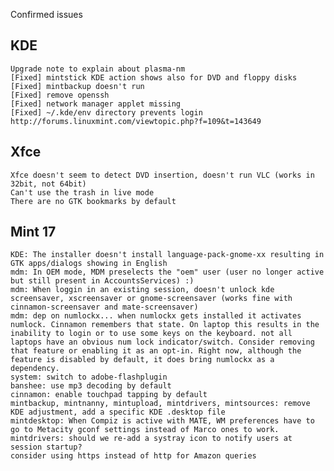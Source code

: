 Confirmed issues

KDE
---
	Upgrade note to explain about plasma-nm
	[Fixed] mintstick KDE action shows also for DVD and floppy disks	
	[Fixed] mintbackup doesn't run
	[Fixed] remove openssh
	[Fixed] network manager applet missing
	[Fixed] ~/.kde/env directory prevents login http://forums.linuxmint.com/viewtopic.php?f=109&t=143649

Xfce
----
    Xfce doesn't seem to detect DVD insertion, doesn't run VLC (works in 32bit, not 64bit)
	Can't use the trash in live mode    
	There are no GTK bookmarks by default

Mint 17
-------	
	KDE: The installer doesn't install language-pack-gnome-xx resulting in GTK apps/dialogs showing in English
	mdm: In OEM mode, MDM preselects the "oem" user (user no longer active but still present in AccountsServices) :)
	mdm: When loggin in an existing session, doesn't unlock kde screensaver, xscreensaver or gnome-screensaver (works fine with cinnamon-screensaver and mate-screensaver)
	mdm: dep on numlockx... when numlockx gets installed it activates numlock. Cinnamon remembers that state. On laptop this results in the inability to login or to use some keys on the keyboard. not all laptops have an obvious num lock indicator/switch. Consider removing that feature or enabling it as an opt-in. Right now, although the feature is disabled by default, it does bring numlockx as a dependency.
	system: switch to adobe-flashplugin
	banshee: use mp3 decoding by default
	cinnamon: enable touchpad tapping by default
	mintbackup, mintnanny, mintupload, mintdrivers, mintsources: remove KDE adjustment, add a specific KDE .desktop file
	mintdesktop: When Compiz is active with MATE, WM preferences have to go to Metacity gconf settings instead of Marco ones to work.
	mintdrivers: should we re-add a systray icon to notify users at session startup?
	consider using https instead of http for Amazon queries			
